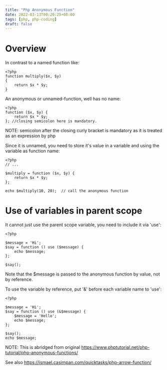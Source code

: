 ```yaml
---
title: "Php Anonymous Function"
date: 2022-03-13T00:20:25+08:00
tags: [php, php-coding]
draft: false
---
```


# Overview
In contrast to a named function like:
```
<?php
function multiply($x, $y)
{
	return $x * $y;
}
```

An anonymous or unnamed-function, well has no name:
```
<?php
function ($x, $y) {
	return $x * $y;
}; //closing semicolon here is mandatory.
```
NOTE: semicolon after the closing curly bracket is mandatory as it is treated as an expression by php

Since it is unnamed, you need to store it's value in a variable and using the variable as function name:
```
<?php
// ...

$multiply = function ($x, $y) {
	return $x * $y;
};

echo $multiply(10, 20);  // call the anonymous function
```

# Use of variables in parent scope

It cannot just use the parent scope variable, you need to include it via 'use':
```
<?php

$message = 'Hi';
$say = function () use ($message) {
	echo $message;
};

$say();
```

Note that the $message is passed to the anonymous function by value, not by reference.

To use the variable by reference, put '&' before each variable name to 'use':
```
<?php

$message = 'Hi';
$say = function () use (&$message) {
	$message = 'Hello';
	echo $message;
};

$say();
echo $message;
``` 

NOTE: This is abridged from original https://www.phptutorial.net/php-tutorial/php-anonymous-functions/

See also https://ismael.casimpan.com/quicktasks/php-arrow-function/
